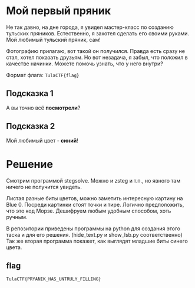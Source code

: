 # Мой первый пряник

Не так давно, на дне города, я увидел мастер-класс по созданию тульских пряников. 
Естественно, я захотел сделать его своими руками. Мой любимый тульский пряник, сам!

Фотографию прилагаю, вот такой он получился. Правда есть сразу не стал, хотел показать друзьям.
Но вот незадача, я забыл, что положил в качестве начинки. Можете помочь узнать, что у него внутри?

Формат флага: ```TulaCTF{flag}```

## Подсказка 1

А вы точно всё **посмотрели**?

## Подсказка 2

Мой любимый цвет - **синий**!


# Решение

Смотрим программой stegsolve. Можно и zsteg и т.п., но явного там ничего не получится увидеть.

Листая разные биты цветов, можно заметить интересную картину на Blue 0. Посреди картинки стоят точки и тире.
Логично предположить, что это код Морзе. Дешифруем любым удобным способом, хоть ручным.

В репозитории приведены программы на python для создания этого таска и для его решения. (hide_text.py и show_lsb.py соответственно)
Так же вторая программа покажет, как выглядят младшие биты синего цвета.

## flag

```TulaCTF{PRYANIK_HAS_UNTRULY_FILLING}```

